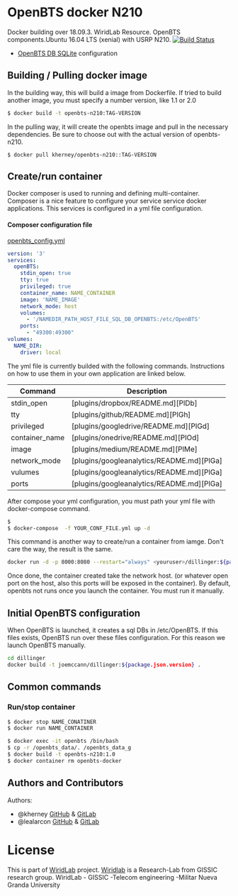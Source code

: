 # OpenBTS docker N210
Docker building over 18.09.3.
WiridLab Resource. OpenBTS components.Ubuntu 16.04 LTS (xenial) with USRP N210.
[![Build Status](https://travis-ci.org/joemccann/dillinger.svg?branch=master)](https://travis-ci.org/joemccann/dillinger)

  - [OpenBTS DB SQLite][db] configuration

## Building / Pulling docker image 

In the building way, this will build a image from Dockerfile. If tried to build another image, you must specify a number version, like 1.1 or 2.0  
```sh
$ docker build -t openbts-n210:TAG-VERSION
```
In the pulling way, it will create the openbts image and pull in the necessary dependencies. Be sure to choose out with the actual version of openbts-n210.

```
$ docker pull kherney/openbts-n210::TAG-VERSION
```

## Create/run container
Docker composer is used to running and defining  multi-container. Composer is a nice feature to configure your service service docker applications. This services is configured in a yml file configuration.  

#### Composer configuration  file 
[openbts_config.yml][yml]
```yml
version: '3'
services:
  openBTS:
    stdin_open: true
    tty: true
    privileged: true
    container_name: NAME_CONTAINER
    image: 'NAME_IMAGE'
    network_mode: host
    volumes:
      - '/NAMEDIR_PATH_HOST_FILE_SQL_DB_OPENBTS:/etc/OpenBTS'
    ports:
      - "49300:49300"
volumes:
  NAME_DIR:
    driver: local
```
The yml file is currently builded with the following commands. Instructions on how to use them in your own application are linked below.

| Command | Description |
| ------ | ------ |
| stdin_open | [plugins/dropbox/README.md][PlDb] |
| tty | [plugins/github/README.md][PlGh] |
| privileged | [plugins/googledrive/README.md][PlGd] |
| container_name | [plugins/onedrive/README.md][PlOd] |
| image | [plugins/medium/README.md][PlMe] |
| network_mode | [plugins/googleanalytics/README.md][PlGa] |
| vulumes | [plugins/googleanalytics/README.md][PlGa] |
| ports | [plugins/googleanalytics/README.md][PlGa] |

After compose your yml configuration, you must  path your yml file with docker-compose command.
```sh
$ 
$ docker-compose  -f YOUR_CONF_FILE.yml up -d
```
This command is another way to create/run a container from iamge. Don't care the way, the result is the same. 
```sh
docker run -d -p 8000:8080 --restart="always" <youruser>/dillinger:${package.json.version}
```
Once done, the container created take the network host. (or whatever open port on the host, also this ports will be exposed in the container). By default, openbts not runs once you launch the container. You must run it manually. 

## Initial OpenBTS configuration

When OpenBTS is launched, it creates a sql DBs in /etc/OpenBTS. If this files exists, OpenBTS run over these files configuration. For this reason we launch OpenBTS manually.  

```sh
cd dillinger
docker build -t joemccann/dillinger:${package.json.version} .
```

## Common commands

### Run/stop container

```sh
$ docker stop NAME_CONATINER
$ docker run NAME_CONTAINER
```


```sh
$ docker exec -it openbts /bin/bash
$ cp -r /openbts_data/. /openbts_data_g
$ docker build -t openbts-n210:1.0 
$ docker container rm openbts-docker
```

## Authors and Contributors

Authors:
- @kherney [GitHub](https://github.com/kherney) & [GitLab](https://gitlab.com/kherney)
- @lealarcon [GitHub](https://github.com/lealarcon) & [GitLab](https://gitlab.com/lealarcon)

# License

This is part of [WiridLab][wiridlab] project. [Wiridlab][web-wirid] is a Research-Lab from GISSIC research group. 
WiridLab - GISSIC -Telecom engineering -Militar Nueva Granda University


   [bts]:       <https://hub.docker.com/r/kherney/openbts-n210>
   [db]:        <>
   [wiridlab]:  <https://gitlab.com/wirid-lab>
   [web-wirid]: <http://wirid-lab.umng.edu.co/?lang=en>
   [yml]:       <https://github.com/kherney/docker-openbts-fullest/blob/master/openbts-config.yml>
